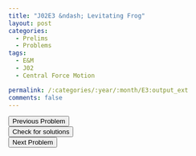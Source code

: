 ```yaml
---
title: "J02E3 &ndash; Levitating Frog"
layout: post
categories:
  - Prelims
  - Problems
tags:
  - E&M
  - J02
  - Central Force Motion

permalink: /:categories/:year/:month/E3:output_ext
comments: false
---
```

<object data="2002J3E.pdf" type="application/pdf" width="100%" height="500"></object>

<div class='navbar'>
	<div float='left'><button onclick="window.location='E2.html'" >Previous Problem</button></div>
	<div float='center'><button onclick="window.location='https://princetonprelim.com/prelim/8/'">Check for solutions</button></div>
	<div float='right'><button onclick="window.location='Q1.html'" > Next Problem</button></div>
</div>
